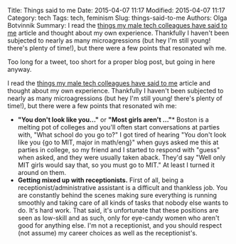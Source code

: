 Title: Things said to me
Date: 2015-04-07 11:17
Modified: 2015-04-07 11:17
Category: tech
Tags: tech, feminism
Slug: things-said-to-me
Authors: Olga Botvinnik
Summary: I read the [things my male tech colleagues have said to me](http://the-toast.net/2015/04/01/things-male-tech-colleagues-have-actually-said-annotated/) article and thought about my own experience. Thankfully I haven't been subjected to nearly as many microagressions (but hey I'm still young! there's plenty of time!), but there were a few points that resonated wih me.

Too long for a tweet, too short for a proper blog post, but going in here anyway.

I read the [things my male tech colleagues have said to me](http://the-toast.net/2015/04/01/things-male-tech-colleagues-have-actually-said-annotated/) article and thought about my own experience. Thankfully I haven't been subjected to nearly as many microagressions (but hey I'm still young! there's plenty of time!), but there were a few points that resonated wih me:

* **"You don't look like you..."** or **"Most girls aren't ..."*** Boston is a melting pot of colleges and you'll often start conversations at parties with, "What school do you go to?" I got tired of hearing "You don't look like you {go to MIT, major in math/eng}" when guys asked me this at parties in college, so my friend and I started to respond with "guess" when asked, and they were usually taken aback. They'd say "Well only MIT girls would say that, so you must go to MIT." At least I turned it around on them.
* **Getting mixed up with receptionists.** First of all, being a receptionist/administrative assistant is a difficult and thankless job. You are constantly behind the scenes making sure everything is running smoothly and taking care of all kinds of tasks that nobody else wants to do. It's hard work. That said, it's unfortunate that these positions are seen as low-skill and as such, only for eye-candy women who aren't good for anything else. I'm not a receptionist, and you should respect (not assume) my career choices as well as the receptionist's.

